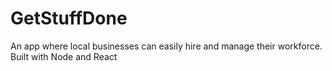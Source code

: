 # GetStuffDone

An app where local businesses can easily hire and manage their workforce. <br>
Built with Node and React
